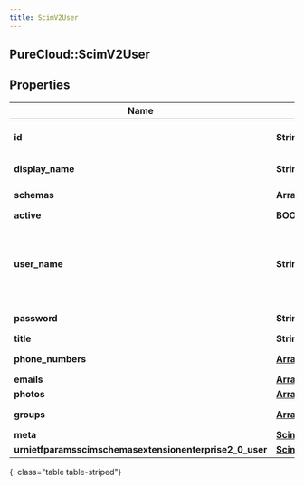 ```yaml
---
title: ScimV2User
---
```

## PureCloud::ScimV2User

## Properties

|Name | Type | Description | Notes|
|------------ | ------------- | ------------- | -------------|
| **id** | **String** | SCIM Resource identifier | [optional] |
| **display_name** | **String** | Display Name | [optional] |
| **schemas** | **Array&lt;String&gt;** | schemas supported | [optional] |
| **active** | **BOOLEAN** | Active flag | [optional] |
| **user_name** | **String** | User Name (Must be Unique) maps to PureCloud e-mail address | [optional] |
| **password** | **String** | Password (updateOnly) | [optional] |
| **title** | **String** | Title | [optional] |
| **phone_numbers** | [**Array&lt;ScimPhoneNumber&gt;**](ScimPhoneNumber.html) | Phone numbers | [optional] |
| **emails** | [**Array&lt;ScimEmail&gt;**](ScimEmail.html) | Emails | [optional] |
| **photos** | [**Array&lt;Photo&gt;**](Photo.html) | Photos | [optional] |
| **groups** | [**Array&lt;ScimV2GroupReference&gt;**](ScimV2GroupReference.html) | Group References | [optional] |
| **meta** | [**ScimMetadata**](ScimMetadata.html) |  | [optional] |
| **urnietfparamsscimschemasextensionenterprise2_0_user** | [**ScimV2EnterpriseUser**](ScimV2EnterpriseUser.html) |  | [optional] |
{: class="table table-striped"}


